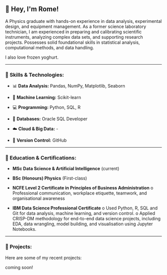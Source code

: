 ## 👋 Hey, I'm Rome!

A Physics graduate with hands-on experience in data analysis, experimental design, and equipment management. As a former science laboratory technician, I am experienced in preparing and calibrating scientific instruments, analyzing complex data sets, and supporting research projects. Possesses solid foundational skills in statistical analysis, computational methods, and data handling.

I also love frozen yoghurt.

---

### 🚀 Skills & Technologies:
- 📊 **Data Analysis:** Pandas, NumPy, Matplotlib, Seaborn
- 🤖 **Machine Learning:** Scikit-learn
- 💻 **Programming:** Python, SQL, R

- 📂 **Databases:** Oracle SQL Developer
- ☁️ **Cloud & Big Data:** -
- 🔧 **Version Control:** GitHub

---

### 📖 Education & Certifications: 
- **MSc Data Science & Artificial Intelligence** (current)
- **BSc (Honours) Physics** (First-class)

- **NCFE Level 2 Certificate in Principles of Business Administration**
o	Professional communication, workplace etiquette, teamwork, and organisational awareness
- **IBM Data Science Professional Certificate**
o	Used Python, R, SQL and Git for data analysis, machine learning, and version control. 
o	Applied CRISP-DM methodology for end-to-end data science projects, including EDA, data wrangling, model building, and visualisation using Jupyter Notebooks.

---
### 📌 Projects:
Here are some of my recent projects:

coming soon!
